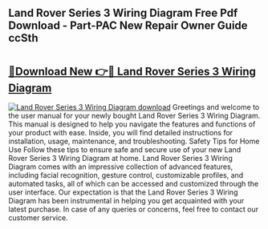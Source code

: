 ## Land Rover Series 3 Wiring Diagram Free Pdf Download - Part-PAC New Repair Owner Guide ccSth

# <h2><a href="http://dfikazq.blite.top/?on=Land+Rover+Series+3+Wiring+Diagram">🔗Download New 👉🔴 Land Rover Series 3 Wiring Diagram</a></h2>

[![Land Rover Series 3 Wiring Diagram download](https://i.imgur.com/lujVjoI.png)](http://dfikazq.blite.top/?on=Land+Rover+Series+3+Wiring+Diagram)
Greetings and welcome to the user manual for your newly bought Land Rover Series 3 Wiring Diagram. This manual is designed to help you navigate the features and functions of your product with ease. Inside, you will find detailed instructions for installation, usage, maintenance, and troubleshooting. Safety Tips for Home Use Follow these tips to ensure safe and secure use of your new Land Rover Series 3 Wiring Diagram at home. Land Rover Series 3 Wiring Diagram comes with an impressive collection of advanced features, including facial recognition, gesture control, customizable profiles, and automated tasks, all of which can be accessed and customized through the user interface. Our expectation is that the Land Rover Series 3 Wiring Diagram has been instrumental in helping you get acquainted with your latest purchase. In case of any queries or concerns, feel free to contact our customer service.
